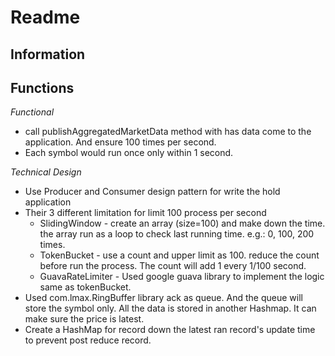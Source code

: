 # Readme

## Information



## Functions

*Functional*
* call publishAggregatedMarketData method with has data come to the application.
And ensure 100 times per second.
* Each symbol would run once only within 1 second.

*Technical Design*
* Use Producer and Consumer design pattern for write the hold application
* Their 3 different limitation for limit 100 process per second
  * SlidingWindow - create an array (size=100) and make down the time. 
  the array run as a loop to check last running time. e.g.: 0, 100, 200 times.
  * TokenBucket - use a count and upper limit as 100. reduce the count before run the process.
  The count will add 1 every 1/100 second.
  * GuavaRateLimiter - Used google guava library to implement the logic same as tokenBucket.
* Used com.lmax.RingBuffer library ack as queue. And the queue will store the symbol only.
All the data is stored in another Hashmap. It can make sure the price is latest.
* Create a HashMap for record down the latest ran record's update time to prevent post reduce record.
